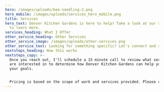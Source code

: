 ```yaml
---
hero: /images/uploads/bee-seedling-2.png
hero_mobile: /images/uploads/services_hero_mobile.png
title: Services
hero_text: Denver Kitchen Gardens is here to help! Take a look at our services
  to learn more.
services_heading: What I Offer
other_service_heading: Other Services
other_service_image: /images/uploads/other-services.png
other_service_text: Looking for something specific? Let's connect and see how I can help!
nextsteps_heading: How this works
nextsteps_copy: >-
  Once you reach out, I'll schedule a 15 minute call to review what services you
  are interested in to determine how Denver Kitchen Gardens can help you meet
  your goals.


  Pricing is based on the scope of work and services provided. Please reach out to discuss your needs and to learn more about the pricing structure.
---
```

